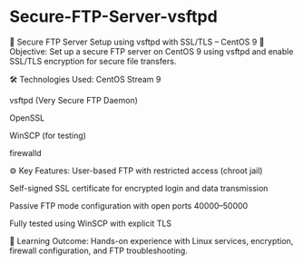 # Secure-FTP-Server-vsftpd
🔐 Secure FTP Server Setup using vsftpd with SSL/TLS – CentOS 9
📌 Objective:
Set up a secure FTP server on CentOS 9 using vsftpd and enable SSL/TLS encryption for secure file transfers.

🛠️ Technologies Used:
CentOS Stream 9

vsftpd (Very Secure FTP Daemon)

OpenSSL

WinSCP (for testing)

firewalld

⚙️ Key Features:
User-based FTP with restricted access (chroot jail)

Self-signed SSL certificate for encrypted login and data transmission

Passive FTP mode configuration with open ports 40000–50000

Fully tested using WinSCP with explicit TLS

🧠 Learning Outcome:
Hands-on experience with Linux services, encryption, firewall configuration, and FTP troubleshooting.
